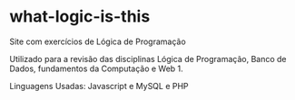 # what-logic-is-this
Site com exercícios de Lógica de Programação


Utilizado para a revisão das disciplinas Lógica de Programação, Banco de Dados, fundamentos da Computação e 
Web 1.




Linguagens Usadas: Javascript e MySQL e PHP
